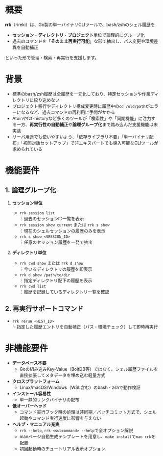 # 概要
**rrk**（rireki）は、Go製の単一バイナリCLIツールで、bash/zshのシェル履歴を  
- **セッション**・**ディレクトリ**・**プロジェクト**単位で論理的にグループ化  
- 過去のコマンドを「**そのまま再実行可能**」な形で抽出し、パス変更や環境差異を自動補正  

といった形で管理・検索・再実行を支援します。

# 背景
- 標準のbash/zsh履歴は全履歴を一元化しており、特定セッションや作業ディレクトリに絞り込めない  
- プロジェクト移行やディレクトリ構成変更時に履歴中の`cd /old/path`がエラーになるなど、過去コマンドの再利用に手間がかかる  
- Atuinやfzf-historyなど多くのツールが「検索性」や「同期機能」に注力する一方、**再実行性の自動補正**や**論理グループ化**まで踏み込んだ支援機能は未実装  
- サーバ用途でも使いやすいよう、「依存ライブラリ不要」「単一バイナリ配布」「初回対話セットアップ」で非エキスパートでも導入可能なCLIツールが求められている  

# 機能要件

## 1. 論理グループ化

1. **セッション単位**  
   - `rrk session list`  
     ︙過去のセッションID一覧を表示  
   - `rrk session show current` または `rrk s show`  
     ︙現在のシェルセッションの履歴のみを表示  
   - `rrk s show <SESSION_ID>`  
     ︙任意のセッション履歴を一発で抽出  

2. **ディレクトリ単位**  
   - `rrk cwd show` または `rrk d show`  
     ︙今いるディレクトリの履歴を即表示  
   - `rrk d show /path/to/dir`  
     ︙指定ディレクトリ配下の履歴を表示  
   - `rrk cwd list`  
     ︙履歴を記録しているディレクトリ一覧を確認  


## 2. 再実行サポートコマンド

- `rrk rerun <HIST_ID>`  
  └ 指定した履歴エントリを自動補正（パス・環境チェック）して即時再実行

# 非機能要件
- **データベース不要**
  - Goの組み込みKey-Value（BoltDB等）ではなく、シェル履歴ファイルを直接拡張してメタデータを埋め込む軽量方式
- **クロスプラットフォーム**
  - Linux/macOS/Windows（WSL含む）のbash・zshで動作検証
- **インストール容易性**
  - 単一静的リンクバイナリの配布
- **低オーバーヘッド**
  - コマンド実行フック時の処理は非同期／バッチコミット方式で、シェル起動やコマンド実行速度に影響を与えない
- **ヘルプ・マニュアル充実**
  - `rrk --help`, `rrk <subcommand> --help`で全オプション解説
  - manページ自動生成テンプレートを用意し、`make install`で`man rrk`を配置
  - 初回起動時のチュートリアル表示オプション
